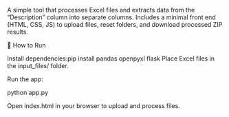 A simple tool that processes Excel files and extracts data from the “Description” column into separate columns.
Includes a minimal front end (HTML, CSS, JS) to upload files, reset folders, and download processed ZIP results.

🚀 How to Run

Install dependencies:pip install pandas openpyxl flask
Place Excel files in the input_files/ folder.

Run the app:

python app.py


Open index.html in your browser to upload and process files.


